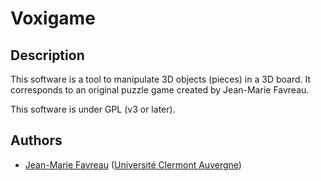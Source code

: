Voxigame
========

Description
-----------

This software is a tool to manipulate 3D objects (pieces) in a 3D board.
It corresponds to an original puzzle game created by Jean-Marie Favreau.

This software is under GPL (v3 or later).

Authors
-------
* [Jean-Marie Favreau](mailto:J-Marie.Favreau@uca.fr) ([Université Clermont Auvergne](http://uca.fr))
